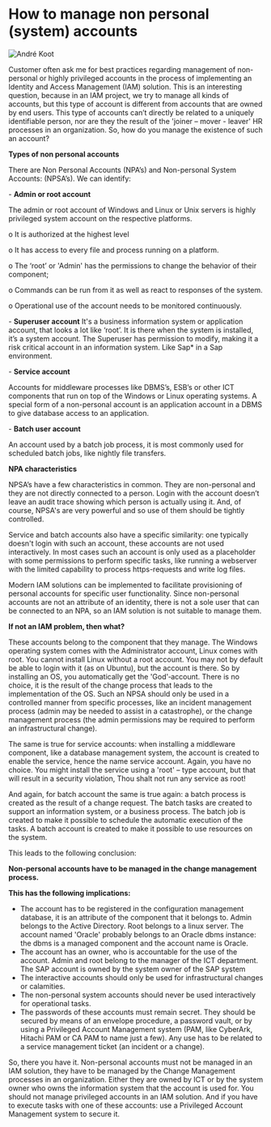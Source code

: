 # How to manage non personal (system) accounts

![André Koot](/Users/george/Dropbox/IDPro/BoK/demo/10_accounts/10_non_personal_accounts/koot.jpeg)

Customer often ask me for best practices regarding management of non-personal or highly privileged accounts in the process of implementing an Identity and Access Management (IAM) solution. This is an interesting question, because in an IAM project, we try to manage all kinds of accounts, but this type of account is different from accounts that are owned by end users. This type of accounts can’t directly be related to a uniquely identifiable person, nor are they the result of the 'joiner – mover - leaver' HR processes in an organization. So, how do you manage the existence of such an account?

**Types of non personal accounts**

There are Non Personal Accounts (NPA’s) and Non-personal System Accounts: (NPSA’s). We can identify:

\-       **Admin or root account** 

The admin or root account of Windows and Linux or Unix servers is highly privileged system account on the respective platforms.

o   It is authorized at the highest level

o   It has access to every file and process running on a platform.

o   The ‘root’ or 'Admin' has the permissions to change the behavior of their component;

o   Commands can be run from it as well as react to responses of the system. 

o   Operational use of the account needs to be monitored continuously.

\-       **Superuser account**
It's a business information system or application account, that looks a lot like ‘root’. It is there when the system is installed, it’s a system account. The Superuser has permission to modify, making it a risk critical account in an information system. Like Sap* in a Sap environment.

\-       **Service account**

Accounts for middleware processes like DBMS’s, ESB’s or other ICT components that run on top of the Windows or Linux operating systems. A special form of a non-personal account is an application account in a DBMS to give database access to an application.

\-       **Batch user account**

An account used by a batch job process, it is most commonly used for scheduled batch jobs, like nightly file transfers. 

**NPA characteristics**

NPSA’s have a few characteristics in common. They are non-personal and they are not directly connected to a person. Login with the account doesn’t leave an audit trace showing which person is actually using it. And, of course, NPSA's are very powerful and so use of them should be tightly controlled.

Service and batch accounts also have a specific similarity: one typically doesn't login with such an account, these accounts are not used interactively. In most cases such an account is only used as a placeholder with some permissions to perform specific tasks, like running a webserver with the limited capability to process https-requests and write log files.

Modern IAM solutions can be implemented to facilitate provisioning of personal accounts for specific user functionality. Since non-personal accounts are not an attribute of an identity, there is not a sole user that can be connected to an NPA, so an IAM solution is not suitable to manage them. 

**If not an IAM problem, then what?**

These accounts belong to the component that they manage. The Windows operating system comes with the Administrator account, Linux comes with root. You cannot install Linux without a root account. You may not by default be able to login with it (as on Ubuntu), but the account is there. So by installing an OS, you automatically get the 'God'‑account. There is no choice, it is the result of the change process that leads to the implementation of the OS. Such an NPSA should only be used in a controlled manner from specific processes, like an incident management process (admin may be needed to assist in a catastrophe), or the change management process (the admin permissions may be required to perform an infrastructural change).

The same is true for service accounts: when installing a middleware component, like a database management system, the account is created to enable the service, hence the name service account. Again, you have no choice. You might install the service using a 'root' – type account, but that will result in a security violation, Thou shalt not run any service as root!

And again, for batch account the same is true again: a batch process is created as the result of a change request. The batch tasks are created to support an information system, or a business process. The batch job is created to make it possible to schedule the automatic execution of the tasks. A batch account is created to make it possible to use resources on the system.

This leads to the following conclusion:

**Non-personal accounts have to be managed in the change management process.** 

**This has the following implications:**

- The account has to be registered in the configuration management database, it is an attribute of the component that it belongs to. Admin belongs to the Active Directory. Root belongs to a linux server. The account named 'Oracle' probably belongs to an Oracle dbms instance: the dbms is a managed component and the account name is Oracle.
- The account has an owner, who is accountable for the use of the account. Admin and root belong to the manager of the ICT department. The SAP account is owned by the system owner of the SAP system
- The interactive accounts should only be used for infrastructural changes or calamities.
- The non-personal system accounts should never be used interactively for operational tasks.
- The passwords of these accounts must remain secret. They should be secured by means of an envelope procedure, a password vault, or by using a Privileged Account Management system (PAM, like CyberArk, Hitachi PAM or CA PAM to name just a few). Any use has to be related to a service management ticket (an incident or a change). 

So, there you have it. Non-personal accounts must not be managed in an IAM solution, they have to be managed by the Change Management processes in an organization. Either they are owned by ICT or by the system owner who owns the information system that the account is used for. You should not manage privileged accounts in an IAM solution. And if you have to execute tasks with one of these accounts: use a Privileged Account Management system to secure it.
